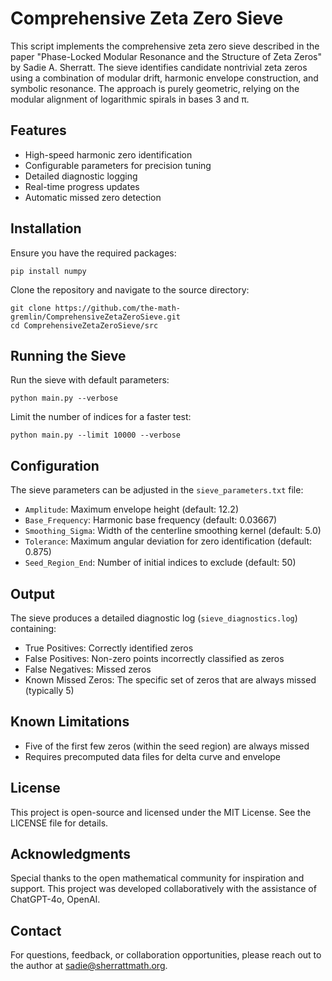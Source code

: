 # Comprehensive Zeta Zero Sieve

This script implements the comprehensive zeta zero sieve described in the paper "Phase-Locked Modular Resonance and the Structure of Zeta Zeros" by Sadie A. Sherratt. The sieve identifies candidate nontrivial zeta zeros using a combination of modular drift, harmonic envelope construction, and symbolic resonance. The approach is purely geometric, relying on the modular alignment of logarithmic spirals in bases 3 and π.

## Features
- High-speed harmonic zero identification
- Configurable parameters for precision tuning
- Detailed diagnostic logging
- Real-time progress updates
- Automatic missed zero detection

## Installation
Ensure you have the required packages:
```
pip install numpy
```

Clone the repository and navigate to the source directory:
```
git clone https://github.com/the-math-gremlin/ComprehensiveZetaZeroSieve.git
cd ComprehensiveZetaZeroSieve/src
```

## Running the Sieve
Run the sieve with default parameters:
```
python main.py --verbose
```

Limit the number of indices for a faster test:
```
python main.py --limit 10000 --verbose
```

## Configuration
The sieve parameters can be adjusted in the `sieve_parameters.txt` file:
- `Amplitude`: Maximum envelope height (default: 12.2)
- `Base_Frequency`: Harmonic base frequency (default: 0.03667)
- `Smoothing_Sigma`: Width of the centerline smoothing kernel (default: 5.0)
- `Tolerance`: Maximum angular deviation for zero identification (default: 0.875)
- `Seed_Region_End`: Number of initial indices to exclude (default: 50)

## Output
The sieve produces a detailed diagnostic log (`sieve_diagnostics.log`) containing:
- True Positives: Correctly identified zeros
- False Positives: Non-zero points incorrectly classified as zeros
- False Negatives: Missed zeros
- Known Missed Zeros: The specific set of zeros that are always missed (typically 5)

## Known Limitations
- Five of the first few zeros (within the seed region) are always missed
- Requires precomputed data files for delta curve and envelope

## License
This project is open-source and licensed under the MIT License. See the LICENSE file for details.

## Acknowledgments
Special thanks to the open mathematical community for inspiration and support. This project was developed collaboratively with the assistance of ChatGPT-4o, OpenAI.

## Contact
For questions, feedback, or collaboration opportunities, please reach out to the author at sadie@sherrattmath.org.

